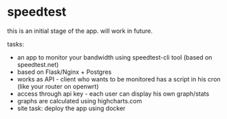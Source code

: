 # speedtest

this is an initial stage of the app. will work in future.

tasks:

- an app to monitor your bandwidth using speedtest-cli tool (based on speedtest.net)
- based on Flask/Nginx + Postgres
- works as API - client who wants to be monitored has a script in his cron (like your router on openwrt)
- access through api key - each user can display his own graph/stats
- graphs are calculated using highcharts.com
- site task: deploy the app using docker
